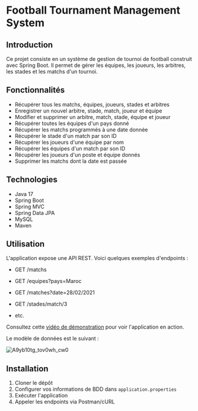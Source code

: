 # Football Tournament Management System

## Introduction

Ce projet consiste en un système de gestion de tournoi de football construit avec Spring Boot. Il permet de gérer les équipes, les joueurs, les arbitres, les stades et les matchs d'un tournoi.

## Fonctionnalités

- Récupérer tous les matchs, équipes, joueurs, stades et arbitres
- Enregistrer un nouvel arbitre, stade, match, joueur et équipe
- Modifier et supprimer un arbitre, match, stade, équipe et joueur
- Récupérer toutes les équipes d'un pays donné
- Récupérer les matchs programmés à une date donnée
- Récupérer le stade d'un match par son ID
- Récupérer les joueurs d'une équipe par nom
- Récupérer les équipes d'un match par son ID
- Récupérer les joueurs d'un poste et équipe donnés
- Supprimer les matchs dont la date est passée

## Technologies

- Java 17
- Spring Boot
- Spring MVC
- Spring Data JPA
- MySQL
- Maven

## Utilisation

L'application expose une API REST. Voici quelques exemples d'endpoints :

- GET /matchs
- GET /equipes?pays=Maroc
- GET /matches?date=28/02/2021
- GET /stades/match/3

- etc.

Consultez cette [vidéo de démonstration](https://youtu.be/liBetXqfGo8) pour voir l'application en action.

Le modèle de données est le suivant :

![A9yb10tg_tov0wh_cw0](https://github.com/MarwanEA/Spring_football_tourney_manager/assets/23003724/5f397230-dab2-4a90-9967-42a04e069fb2)


## Installation

1. Cloner le dépôt
2. Configurer vos informations de BDD dans `application.properties`
3. Exécuter l'application
4. Appeler les endpoints via Postman/cURL




